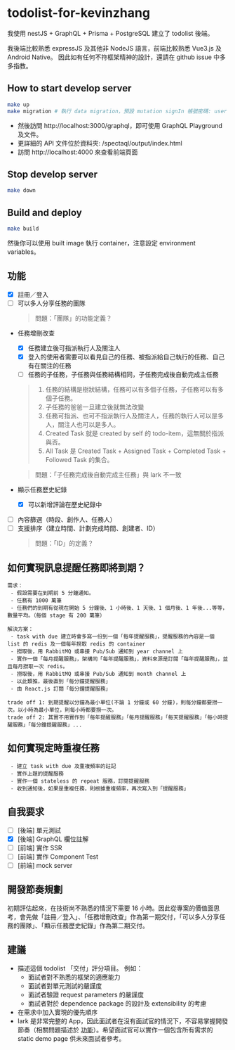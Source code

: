 # todolist-for-kevinzhang
我使用 nestJS + GraphQL + Prisma + PostgreSQL 建立了 todolist 後端。

我後端比較熟悉 expressJS 及其他非 NodeJS 語言，前端比較熟悉 Vue3.js 及 Android Native。
因此如有任何不符框架精神的設計，還請在 github issue 中多多指教。

## How to start develop server
```bash
make up
make migration # 執行 data migration，預設 mutation signIn 帳號密碼: user / password
```
 - 然後訪問 http://localhost:3000/graphql，即可使用 GraphQL Playground 及文件。
 - 更詳細的 API 文件位於資料夾: /spectaql/output/index.html
 - 訪問 http://localhost:4000 來查看前端頁面

## Stop develop server
```bash
make down
```

## Build and deploy
```bash
make build
```
然後你可以使用 built image 執行 container，注意設定 environment variables。

## 功能
 - [x] 註冊／登入
 - [ ] 可以多人分享任務的團隊
   > 問題：「團隊」的功能定義？

 - 任務增刪改查
    - [x] 任務建立後可指派執行人及關注人
    - [x] 登入的使用者需要可以看見自己的任務、被指派給自己執行的任務、自己有在關注的任務
    - [ ] 任務的子任務，子任務與任務結構相同，子任務完成後自動完成主任務

   > 1. 任務的結構是樹狀結構，任務可以有多個子任務，子任務可以有多個子任務。
   > 1. 子任務的爸爸一旦建立後就無法改變
   > 1. 任務可指派、也可不指派執行人及關注人，任務的執行人可以是多人，關注人也可以是多人。
   > 1. Created Task 就是 created by self 的 todo-item，這無關於指派與否。
   > 1. All Task 是 Created Task + Assigned Task + Completed Task + Followed Task 的集合。

   > 問題：「子任務完成後自動完成主任務」與 lark 不一致

 - 顯示任務歷史紀錄
    - [x] 可以新增評論在歷史紀錄中
 - [ ] 內容篩選（時段、創作人、任務人）
 - [ ] 支援排序（建立時間、計劃完成時間、創建者、ID）
   > 問題：「ID」的定義？

## 如何實現訊息提醒任務即將到期？
```
需求：
 - 假設需要在到期前 5 分鐘通知。
 - 任務有 1000 萬筆
 - 任務們的到期有從現在開始 5 分鐘後、1 小時後、1 天後、1 個月後、1 年後...等等，數量平均。（每個 stage 有 200 萬筆）

解決方案：
 - task with due 建立時會多寫一份到一個「每年提醒服務」，提醒服務的內容是一個 list 的 redis 及一個每年撈取 redis 的 container
 - 撈取後，用 RabbitMQ 或串接 Pub/Sub 通知到 year channel 上
 - 實作一個「每月提醒服務」，架構同「每年提醒服務」，資料來源是訂閱「每年提醒服務」，並且每月撈取一次 redis。
 - 撈取後，用 RabbitMQ 或串接 Pub/Sub 通知到 month channel 上
 - 以此類推，最後直到「每分鐘提醒服務」
 - 由 React.js 訂閱「每分鐘提醒服務」

trade off 1: 到期提醒以分鐘為最小單位(不論 1 分鐘或 60 分鐘)，則每分鐘都要撈一次。以小時為最小單位，則每小時都要撈一次。
trade off 2: 其實不用實作到「每年提醒服務」「每月提醒服務」「每天提醒服務」「每小時提醒服務」「每分鐘提醒服務」...
```

## 如何實現定時重複任務
```
 - 建立 task with due 及重複頻率的註記
 - 實作上題的提醒服務
 - 實作一個 stateless 的 repeat 服務，訂閱提醒服務
 - 收到通知後，如果是重複任務，則根據重複頻率，再次寫入到「提醒服務」
```

## 自我要求
 - [ ] [後端] 單元測試
 - [x] [後端] GraphQL 欄位註解
 - [ ] [前端] 實作 SSR
 - [ ] [前端] 實作 Component Test
 - [ ] [前端] mock server

## 開發節奏規劃
初期評估起來，在技術尚不熟悉的情況下需要 16 小時。因此從專案的價值面思考，會先做「註冊／登入」、「任務增刪改查」作為第一期交付，「可以多人分享任務的團隊」、「顯示任務歷史紀錄」作為第二期交付。

## 建議
 - 描述這個 todolist 「交付」評分項目。
 例如：
    - 面試者對不熟悉的框架的適應能力
    - 面試者對單元測試的嚴謹度
    - 面試者驗證 request parameters 的嚴謹度
    - 面試者對於 dependence package 的設計及 extensibility 的考慮
 - 在需求中加入實現的優先順序
 - lark 是非常完整的 App，因此面試者在沒有面試官的情況下，不容易掌握開發節奏（相關問題描述於 [功能]）。希望面試官可以實作一個包含所有需求的 static demo page 供未來面試者參考。

[功能]:#功能
